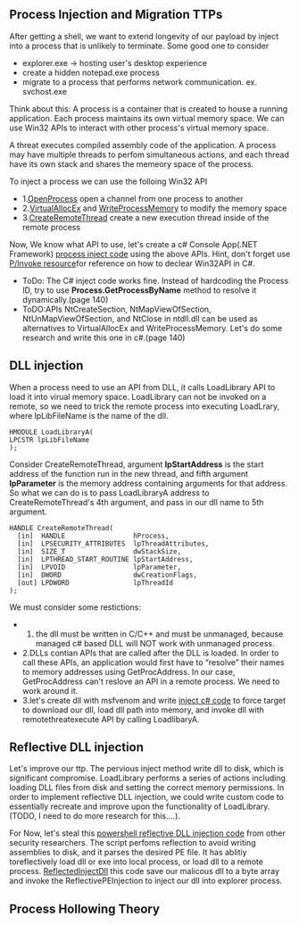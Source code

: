 ## Process Injection and Migration TTPs
 After getting a shell, we want to extend longevity of our payload by inject into a process that is unlikely to terminate. Some good one to consider
 - explorer.exe -> hosting user's desktop experience
 - create a hidden notepad.exe process
 - migrate to a process that performs network communication. ex. svchost.exe
 
Think about this: A process is a container that is created to house a running application. Each process maintains its own virtual memory space. We can use Win32 APIs to interact with other process's virtual memory space.

A threat executes compiled assembly code of the application. A process may have multiple threads to perfom simultaneous actions, and each thread have its own stack and shares the memeory space of the process.

To inject a process we can use the folloing Win32 API
- 1.[OpenProcess](https://docs.microsoft.com/en-us/windows/win32/api/processthreadsapi/nf-processthreadsapi-openprocess) open a channel from one process to another
- 2.[VirtualAllocEx](https://docs.microsoft.com/en-us/windows/win32/api/memoryapi/nf-memoryapi-virtualallocex) and [WriteProcessMemory](https://docs.microsoft.com/en-us/windows/win32/api/memoryapi/nf-memoryapi-writeprocessmemory) to modify the memory space
- 3.[CreateRemoteThread](https://docs.microsoft.com/en-us/windows/win32/api/processthreadsapi/nf-processthreadsapi-createremotethread) create a new execution thread inside of the remote process

Now, We know what API to use, let's create a c# Console App(.NET Framework) [process inject code](/ProcessInjectionMigration/Program.cs) using the above APIs. Hint, don't forget use [P/Invoke resource](www.pinvoke.net)for reference on how to declear Win32API in C#.
- ToDo: The C# inject code works fine. Instead of hardcoding the Process ID, try to use **Process.GetProcessByName** method to resolve it dynamically.(page 140)
- ToDO:APIs NtCreateSection, NtMapViewOfSection, NtUnMapViewOfSection, and NtClose in ntdll.dll can be used as alternatives to VirtualAllocEx and WriteProcessMemory. Let's do some research and write this one in c#.(page 140)

## DLL injection
When a process need to use an API from DLL, it calls LoadLibrary API to load it into virual memory space. LoadLibrary can not be invoked on a remote, so we need to trick the remote process into executing LoadLrary, where lpLibFileName is the name of the dll.

```
HMODULE LoadLibraryA(
LPCSTR lpLibFileName
);
```

Consider CreateRemoteThread, argument **lpStartAddress** is the start address of the function run in the new thread, and fifth argument **lpParameter** is the memory address containing arguments for that address. So what we can do is to pass LoadLibraryA address to CreateRemoteThread's 4th argument, and pass in our dll name to 5th argument.
```
HANDLE CreateRemoteThread(
  [in]  HANDLE                 hProcess,
  [in]  LPSECURITY_ATTRIBUTES  lpThreadAttributes,
  [in]  SIZE_T                 dwStackSize,
  [in]  LPTHREAD_START_ROUTINE lpStartAddress,
  [in]  LPVOID                 lpParameter,
  [in]  DWORD                  dwCreationFlags,
  [out] LPDWORD                lpThreadId
);
```
We must consider some restictions:
- 1. the dll must be written in C/C++ and must be unmanaged, because managed c# based DLL will NOT work with unmanaged process.
- 2.DLLs contian APIs that are called after the DLL is loaded.  In order to call these APIs, an application would first have to “resolve” their names to memory addresses using GetProcAddress. In our case, GetProcAddress can't reslove an API in a remote process. We need to work around it.
- 3.let's create dll with msfvenom and write [inject c# code](/ProcessInjectionMigration/dllinject.cs) to force target to download our dll, load dll path into memory, and invoke dll with remotethreatexecute API by calling LoadlibaryA.

## Reflective DLL injection
Let's improve our ttp. The pervious inject method write dll to disk, which is significant compromise. LoadLibrary performs a series of actions including loading DLL files from disk and setting the correct memory permissions. In order to implement reflective DLL injection, we could write custom code to essentially recreate and improve upon the functionality of LoadLibrary.(TODO, I need to do more research for this....).

For Now, let's steal this [powershell reflective DLL injection code](/ProcessInjectionMigration/Invoke-ReflectivePEInjection.ps1) from other security researchers.
The script perfoms reflection to avoid writing assemblies to disk, and it parses the desired PE file. It has ablitiy toreflectively load dll or exe into local process, or load dll to a remote process. [ReflectedInjectDll](/ProcessInjectionMigration/ReflectiveDllInject.ps1) this code save our malicous dll to a byte array and invoke the ReflectivePEInjection to inject our dll into explorer process.

## Process Hollowing Theory
